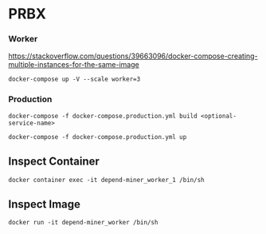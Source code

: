 # PRBX

### Worker
https://stackoverflow.com/questions/39663096/docker-compose-creating-multiple-instances-for-the-same-image

`docker-compose up -V --scale worker=3`



### Production

`docker-compose -f docker-compose.production.yml build <optional-service-name>`

`docker-compose -f docker-compose.production.yml up`


## Inspect Container
`docker container exec -it depend-miner_worker_1 /bin/sh`

## Inspect Image
`docker run -it depend-miner_worker /bin/sh`